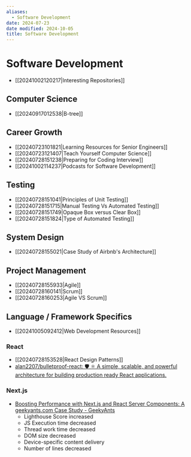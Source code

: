 ```yaml
---
aliases:
  - Software Development
date: 2024-07-23
date modified: 2024-10-05
title: Software Development
---
```


# Software Development

- [[20241002120217|Interesting Repositories]]

## Computer Science

- [[20240917012538|B-tree]]

## Career Growth

- [[20240723101821|Learning Resources for Senior Engineers]]
- [[20240723121407|Teach Yourself Computer Science]]
- [[20240728151238|Preparing for Coding Interview]]
- [[20241002114237|Podcasts for Software Development]]

## Testing

- [[20240728151041|Principles of Unit Testing]]
- [[20240728151715|Manual Testing Vs Automated Testing]]
- [[20240728151749|Opaque Box versus Clear Box]]
- [[20240728151824|Type of Automated Testing]]

## System Design

- [[20240728155021|Case Study of Airbnb's Architecture]]

## Project Management

- [[20240728155933|Agile]]
- [[20240728160141|Scrum]]
- [[20240728160253|Agile VS Scrum]]

## Language / Framework Specifics

- [[20241005092412|Web Development Resources]]

### React

- [[20240728153528|React Design Patterns]]
- [alan2207/bulletproof-react: 🛡️ ⚛️ A simple, scalable, and powerful architecture for building production ready React applications.](https://github.com/alan2207/bulletproof-react/tree/master)

### Next.js

- [Boosting Performance with Next.js and React Server Components: A geekyants.com Case Study - GeekyAnts](https://geekyants.com/blog/boosting-performance-with-nextjs-and-react-server-components-a-geekyantscom-case-study)
	- Lighthouse Score increased
	- JS Execution time decreased
	- Thread work time decreased
	- DOM size decreased
	- Device-specific content delivery
	- Number of lines decreased
